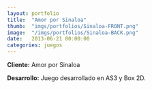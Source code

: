 ```yaml
---
layout:	portfolio
title:	"Amor por Sinaloa"
thumb:	"imgs/portfolios/Sinaloa-FRONT.png"
image:  "/imgs/portfolios/Sinaloa-BACK.png"
date:   2013-06-21 00:00:00
categories: juegos
---
```


**Cliente:** Amor por Sinaloa

**Desarrollo:** Juego desarrollado en AS3 y Box 2D.